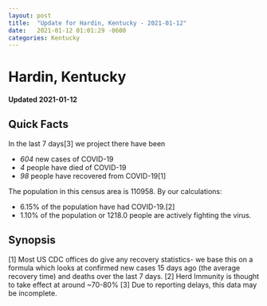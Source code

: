 ```yaml
---
layout: post
title:  "Update for Hardin, Kentucky - 2021-01-12"
date:   2021-01-12 01:01:29 -0600
categories: Kentucky
---
```


# Hardin, Kentucky
#### Updated 2021-01-12

## Quick Facts

In the last 7 days[3] we project there have been
- *604* new cases of COVID-19
- *4* people have died of COVID-19
- *98* people have recovered from COVID-19[1]

The population in this census area is 110958. By our calculations:
- 6.15% of the population have had COVID-19.[2]
- 1.10% of the population or 1218.0 people are actively fighting the virus.

## Synopsis




[1] Most US CDC offices do give any recovery statistics- we base this on a formula which looks at confirmed new cases
15 days ago (the average recovery time) and deaths over the last 7 days.
[2] Herd Immunity is thought to take effect at around ~70-80%
[3] Due to reporting delays, this data may be incomplete. 
    